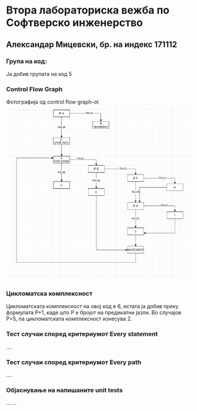 # Втора лабораториска вежба по Софтверско инженерство

## Александар Мицевски, бр. на индекс 171112


### Група на код: 

Ја добив групата на код 5

###  Control Flow Graph

Фотографија од control flow graph-ot
![](graph.png)


### Цикломатска комплексност

Цикломатската комплексност на овој код е 6, истата ја добив преку формулата P+1, каде што P е бројот на предикатни јазли. Во случајoв P=5, па цикломатската комплексност изнесува 2.

### Тест случаи според критериумот  Every statement 

....

### Тест случаи според критериумот Every path

.... 

### Објаснување на напишаните unit tests

...
...
